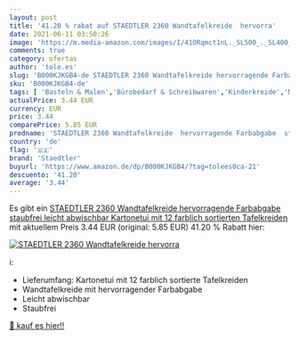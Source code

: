 ```yaml
---
layout: post
title: '41.20 % rabat auf STAEDTLER 2360 Wandtafelkreide  hervorra'
date: 2021-06-11 03:50:26
image: 'https://m.media-amazon.com/images/I/41ORqmct1nL._SL500_._SL400_.jpg'
comments: true
category: ofertas
author: 'tole.es'
slug: 'B000KJKGB4-de STAEDTLER 2360 Wandtafelkreide hervorragende Farbabgabe...'
sku: 'B000KJKGB4-de'
tags: [ 'Basteln & Malen','Bürobedarf & Schreibwaren','Kinderkreide','Mal- & Zeichenzubehör für Kinder','Schreibwaren','Spielzeug','staedtler', ]
actualPrice: 3.44 EUR
currency: EUR
price: 3.44
comparePrice: 5.85 EUR
prodname: 'STAEDTLER 2360 Wandtafelkreide  hervorragende Farbabgabe  staubfrei  leicht abwischbar  Kartonetui mit 12 farblich sortierten Tafelkreiden '
country: 'de'
flag: '🇩🇪'
brand: 'Staedtler'
buyurl: 'https://www.amazon.de/dp/B000KJKGB4/?tag=tolees0ca-21'
descuento: '41.20'
average: '3.44'
---
```


Es gibt ein [STAEDTLER 2360 Wandtafelkreide  hervorragende Farbabgabe  staubfrei  leicht abwischbar  Kartonetui mit 12 farblich sortierten Tafelkreiden ](https://www.amazon.de/dp/B000KJKGB4/?tag=tolees0ca-21) mit aktuellem Preis 3.44 EUR (original: 5.85 EUR) 41.20 % Rabatt hier:

[![STAEDTLER 2360 Wandtafelkreide  hervorra](https://m.media-amazon.com/images/I/41ORqmct1nL._SL500_._SL400_.jpg)](https://www.amazon.de/dp/B000KJKGB4/?tag=tolees0ca-21)

ℹ️:

- Lieferumfang: Kartonetui mit 12 farblich sortierte Tafelkreiden
- Wandtafelkreide mit hervorragender Farbabgabe
- Leicht abwischbar
- Staubfrei

[🛒 kauf es hier!!](https://www.amazon.de/dp/B000KJKGB4/?tag=tolees0ca-21)
